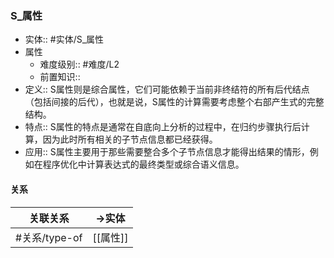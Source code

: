 ###  S_属性 
- 实体:: #实体/S_属性 
- 属性
	- 难度级别:: #难度/L2 
	- 前置知识::
- 定义::  S属性则是综合属性，它们可能依赖于当前非终结符的所有后代结点（包括间接的后代），也就是说，S属性的计算需要考虑整个右部产生式的完整结构。
- 特点:: S属性的特点是通常在自底向上分析的过程中，在归约步骤执行后计算，因为此时所有相关的子节点信息都已经获得。
- 应用::  S属性主要用于那些需要整合多个子节点信息才能得出结果的情形，例如在程序优化中计算表达式的最终类型或综合语义信息。
#### 关系
| 关联关系 | ->实体 |
| ---- | ---- |
| #关系/type-of | [[属性]] |